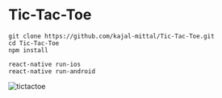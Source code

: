 # Tic-Tac-Toe
```
git clone https://github.com/kajal-mittal/Tic-Tac-Toe.git
cd Tic-Tac-Toe
npm install

react-native run-ios
react-native run-android
```
![tictactoe](https://user-images.githubusercontent.com/28338493/54199690-90e04480-44ef-11e9-95f8-0dad0ee0f0ab.gif)

